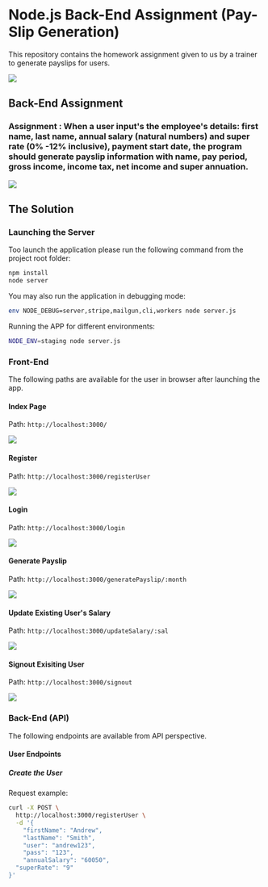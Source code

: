 # Node.js Back-End Assignment (Pay-Slip Generation)

This repository contains the homework assignment given to us by a trainer to generate payslips for users.

![](/img/img1.JPG)

## Back-End Assignment
### Assignment : When a user input's the employee's details: first name, last name, annual salary (natural numbers) and super rate (0% -12% inclusive), payment start date, the program should generate payslip information with name, pay period, gross income, income tax, net income and super annuation. 

![](/img/img2.png)


## The Solution

### Launching the Server

Too launch the application please run the following command from the project root folder:

```bash
npm install
node server
```

You may also run the application in debugging mode:

```bash
env NODE_DEBUG=server,stripe,mailgun,cli,workers node server.js
```

Running the APP for different environments:

```bash
NODE_ENV=staging node server.js

```

### Front-End

The following paths are available for the user in browser after launching the app.

#### Index Page

Path: `http://localhost:3000/`

![](/img/img3.PNG)

#### Register

Path: `http://localhost:3000/registerUser`

![](/img/img4.PNG)

#### Login

Path: `http://localhost:3000/login`

![](/img/img5.PNG)

#### Generate Payslip

Path: `http://localhost:3000/generatePayslip/:month`

![](/img/img6.PNG)

#### Update Existing User's Salary

Path: `http://localhost:3000/updateSalary/:sal`

![](/img/img7.PNG)

#### Signout Exisiting User

Path: `http://localhost:3000/signout`

![](/img/img8.PNG)


### Back-End (API)

The following endpoints are available from API perspective.


#### User Endpoints

##### Create the User

Request example:

```bash
curl -X POST \
  http://localhost:3000/registerUser \
  -d '{
	"firstName": "Andrew",
	"lastName": "Smith",
	"user": "andrew123",
	"pass": "123",
	"annualSalary": "60050",
  "superRate": "9"
}'
```
